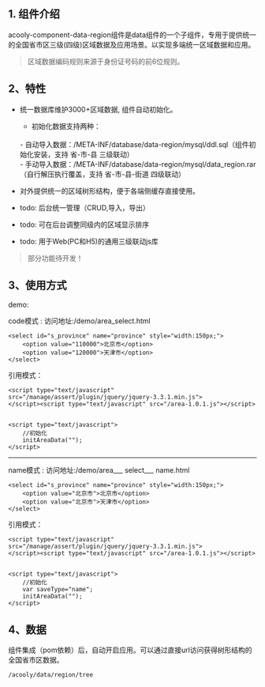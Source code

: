 <!-- title: 数据-全国区域 -->
<!-- name: acooly-component-data-region -->
<!-- type: app -->
<!-- author: zhangpu -->
<!-- date: 2019-11-02 -->
## 1. 组件介绍
acooly-component-data-region组件是data组件的一个子组件，专用于提供统一的全国省市区三级(四级)区域数据及应用场景。以实现多端统一区域数据和应用。

>区域数据编码规则来源于身份证号码的前6位规则。

## 2、特性

* 统一数据库维护3000+区域数据, 组件自动初始化。
	<br/>
	- 初始化数据支持两种：
	<br/>
	- 自动导入数据：/META-INF/database/data-region/mysql/ddl.sql（组件初始化安装，支持 省-市-县  三级联动）
	<br/>
	- 手动导入数据：/META-INF/database/data-region/mysql/data_region.rar （自行解压执行覆盖，支持 省-市-县-街道 四级联动）

* 对外提供统一的区域树形结构，便于各端侧缓存直接使用。
* todo: 后台统一管理（CRUD,导入，导出）
* todo: 可在后台调整同级内的区域显示排序
* todo: 用于Web(PC和H5)的通用三级联动js库

>部分功能待开发！

## 3、使用方式

   demo:  
   
   code模式 :
      访问地址:/demo/area_select.html
   
	<select id="s_province" name="province" style="width:150px;">
		<option value="110000">北京市</option>
		<option value="120000">天津市</option>
	</select>
   
   引用模式：
   
	<script type="text/javascript" src="/manage/assert/plugin/jquery/jquery-3.3.1.min.js">
	</script><script type="text/javascript" src="/area-1.0.1.js"></script>


	<script type="text/javascript">
		//初始化
		initAreaData("");
	</script>
   
<hr>


name模式 :
      访问地址:/demo/area___ select___ name.html
   
	<select id="s_province" name="province" style="width:150px;">
		<option value="北京市">北京市</option>
		<option value="北京市">天津市</option>
	</select>
   
   引用模式：
   
	<script type="text/javascript" src="/manage/assert/plugin/jquery/jquery-3.3.1.min.js">
	</script><script type="text/javascript" src="/area-1.0.1.js"></script>


	<script type="text/javascript">
		//初始化
		var saveType="name";
		initAreaData("");
	</script>


## 4、数据

组件集成（pom依赖）后，自动开启应用。可以通过直接url访问获得树形结构的全国省市区数据。

```html
/acooly/data/region/tree
```

